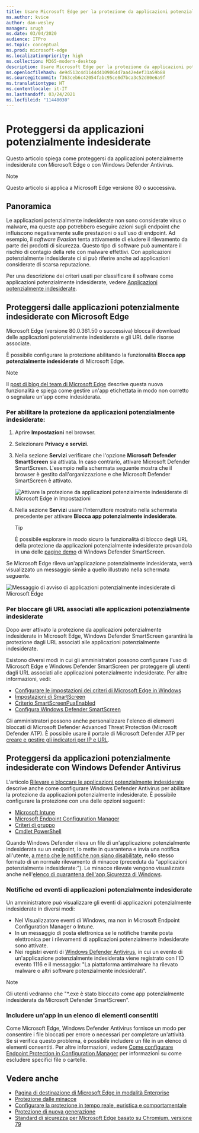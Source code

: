 ```yaml
---
title: Usare Microsoft Edge per la protezione da applicazioni potenzialmente indesiderate
ms.author: kvice
author: dan-wesley
manager: srugh
ms.date: 03/04/2020
audience: ITPro
ms.topic: conceptual
ms.prod: microsoft-edge
ms.localizationpriority: high
ms.collection: M365-modern-desktop
description: Usare Microsoft Edge per la protezione da applicazioni potenzialmente indesiderate
ms.openlocfilehash: 4e9d513c4d1144d4109064d7aa42e4ef31a59b88
ms.sourcegitcommit: f363ceb6c42054fabc95ce8d7bca3c52d80e6a9f
ms.translationtype: HT
ms.contentlocale: it-IT
ms.lasthandoff: 03/24/2021
ms.locfileid: "11448030"
---
```

# <a name="protect-against-potentially-unwanted-applications-puas"></a>Proteggersi da applicazioni potenzialmente indesiderate

Questo articolo spiega come proteggersi da applicazioni potenzialmente indesiderate con Microsoft Edge o con Windows Defender Antivirus.

> [!NOTE]
> Questo articolo si applica a Microsoft Edge versione 80 o successiva.

## <a name="overview"></a>Panoramica

Le applicazioni potenzialmente indesiderate non sono considerate virus o malware, ma queste app potrebbero eseguire azioni sugli endpoint che influiscono negativamente sulle prestazioni o sull'uso di endpoint. Ad esempio, il *software Evasion* tenta attivamente di eludere il rilevamento da parte dei prodotti di sicurezza. Questo tipo di software può aumentare il rischio di contagio della rete con malware effettivi. Con applicazioni potenzialmente indesiderate ci si può riferire anche ad applicazioni considerate di scarsa reputazione.

Per una descrizione dei criteri usati per classificare il software come applicazioni potenzialmente indesiderate, vedere [Applicazioni potenzialmente indesiderate](/windows/security/threat-protection/intelligence/criteria#potentially-unwanted-application-pua).

## <a name="protect-against-pua-with-microsoft-edge"></a>Proteggersi dalle applicazioni potenzialmente indesiderate con Microsoft Edge

Microsoft Edge (versione 80.0.361.50 o successiva) blocca il download delle applicazioni potenzialmente indesiderate e gli URL delle risorse associate.

È possibile configurare la protezione abilitando la funzionalità **Blocca app potenzialmente indesiderate** di Microsoft Edge.

> [!NOTE]
> Il [post di blog del team di Microsoft Edge](https://blogs.windows.com/msedgedev/2020/02/27/protecting-users-potentially-unwanted-apps/) descrive questa nuova funzionalità e spiega come gestire un'app etichettata in modo non corretto o segnalare un'app come indesiderata.

### <a name="to-enable-pua-protection"></a>Per abilitare la protezione da applicazioni potenzialmente indesiderate:

1. Aprire **Impostazioni** nel browser.
2. Selezionare **Privacy e servizi**.
3. Nella sezione **Servizi** verificare che l'opzione **Microsoft Defender SmartScreen** sia attivata. In caso contrario, attivare Microsoft Defender SmartScreen. L'esempio nella schermata seguente mostra che il browser è gestito dall'organizzazione e che Microsoft Defender SmartScreen è attivato.

   ![Attivare la protezione da applicazioni potenzialmente indesiderate di Microsoft Edge in Impostazioni](./media/microsoft-edge-potentially-unwanted-apps/security-pua-setup.png)

4. Nella sezione **Servizi** usare l'interruttore mostrato nella schermata precedente per attivare **Blocca app potenzialmente indesiderate**.

   > [!TIP]
   > È possibile esplorare in modo sicuro la funzionalità di blocco degli URL della protezione da applicazioni potenzialmente indesiderate provandola in una delle [pagine demo](https://demo.smartscreen.msft.net/) di Windows Defender SmartScreen.

Se Microsoft Edge rileva un'applicazione potenzialmente indesiderata, verrà visualizzato un messaggio simile a quello illustrato nella schermata seguente.

   ![Messaggio di avviso di applicazioni potenzialmente indesiderate di Microsoft Edge](./media/microsoft-edge-potentially-unwanted-apps/security-pua-msg.png)

### <a name="to-block-against-pua-associated-urls"></a>Per bloccare gli URL associati alle applicazioni potenzialmente indesiderate

Dopo aver attivato la protezione da applicazioni potenzialmente indesiderate in Microsoft Edge, Windows Defender SmartScreen garantirà la protezione dagli URL associati alle applicazioni potenzialmente indesiderate.

Esistono diversi modi in cui gli amministratori possono configurare l'uso di Microsoft Edge e Windows Defender SmartScreen per proteggere gli utenti dagli URL associati alle applicazioni potenzialmente indesiderate. Per altre informazioni, vedi:

- [Configurare le impostazioni dei criteri di Microsoft Edge in Windows](./configure-microsoft-edge.md)
- [Impostazioni di SmartScreen](./microsoft-edge-policies.md#smartscreen-settings)
- [Criterio SmartScreenPuaEnabled](./microsoft-edge-policies.md#smartscreenpuaenabled)
- [Configura Windows Defender SmartScreen](/microsoft-edge/deploy/available-policies?source=docs#configure-windows-defender-smartscreen)

Gli amministratori possono anche personalizzare l'elenco di elementi bloccati di Microsoft Defender Advanced Threat Protection (Microsoft Defender ATP). È possibile usare il portale di Microsoft Defender ATP per [creare e gestire gli indicatori per IP e URL](/windows/security/threat-protection/microsoft-defender-atp/manage-indicators#create-indicators-for-ips-and-urlsdomains-preview).

## <a name="protect-against-pua-with-windows-defender-antivirus"></a>Proteggersi da applicazioni potenzialmente indesiderate con Windows Defender Antivirus

L'articolo [Rilevare e bloccare le applicazioni potenzialmente indesiderate](/windows/security/threat-protection/windows-defender-antivirus/detect-block-potentially-unwanted-apps-windows-defender-antivirus#windows-defender-antivirus) descrive anche come configurare Windows Defender Antivirus per abilitare la protezione da applicazioni potenzialmente indesiderate. È possibile configurare la protezione con una delle opzioni seguenti:

- [Microsoft Intune](/windows/security/threat-protection/windows-defender-antivirus/detect-block-potentially-unwanted-apps-windows-defender-antivirus#use-intune-to-configure-pua-protection)
- [Microsoft Endpoint Configuration Manager](/windows/security/threat-protection/windows-defender-antivirus/detect-block-potentially-unwanted-apps-windows-defender-antivirus#use-configuration-manager-to-configure-pua-protection)
- [Criteri di gruppo](/windows/security/threat-protection/windows-defender-antivirus/detect-block-potentially-unwanted-apps-windows-defender-antivirus#use-group-policy-to-configure-pua-protection)
- [Cmdlet PowerShell](/windows/security/threat-protection/windows-defender-antivirus/detect-block-potentially-unwanted-apps-windows-defender-antivirus#use-powershell-cmdlets-to-configure-pua-protection)

Quando Windows Defender rileva un file di un'applicazione potenzialmente indesiderata su un endpoint, lo mette in quarantena e invia una notifica all'utente, [a meno che le notifiche non siano disabilitate](/windows/security/threat-protection/windows-defender-antivirus/configure-notifications-windows-defender-antivirus), nello stesso formato di un normale rilevamento di minacce (preceduta da "applicazioni potenzialmente indesiderate:"). Le minacce rilevate vengono visualizzate anche nell'[elenco di quarantena dell'app Sicurezza di Windows](/windows/security/threat-protection/windows-defender-antivirus/windows-defender-security-center-antivirus#detection-history).

### <a name="pua-notifications-and-events"></a>Notifiche ed eventi di applicazioni potenzialmente indesiderate

Un amministratore può visualizzare gli eventi di applicazioni potenzialmente indesiderate in diversi modi:

- Nel Visualizzatore eventi di Windows, ma non in Microsoft Endpoint Configuration Manager o Intune.
- In un messaggio di posta elettronica se le notifiche tramite posta elettronica per i rilevamenti di applicazioni potenzialmente indesiderate sono attivate.
- Nei registri eventi di [Windows Defender Antivirus](/windows/security/threat-protection/windows-defender-antivirus/troubleshoot-windows-defender-antivirus), in cui un evento di un'applicazione potenzialmente indesiderata viene registrato con l'ID evento 1116 e il messaggio: "La piattaforma antimalware ha rilevato malware o altri software potenzialmente indesiderati".

> [!NOTE]
> Gli utenti vedranno che "*.exe è stato bloccato come app potenzialmente indesiderata da Microsoft Defender SmartScreen".

### <a name="allow-list-an-app"></a>Includere un'app in un elenco di elementi consentiti

Come Microsoft Edge, Windows Defender Antivirus fornisce un modo per consentire i file bloccati per errore o necessari per completare un'attività. Se si verifica questo problema, è possibile includere un file in un elenco di elementi consentiti. Per altre informazioni, vedere [Come configurare Endpoint Protection in Configuration Manager](/previous-versions/system-center/system-center-2012-R2/hh508770(v=technet.10)#to-exclude-specific-files-or-folders) per informazioni su come escludere specifici file o cartelle.

## <a name="see-also"></a>Vedere anche

- [Pagina di destinazione di Microsoft Edge in modalità Enterprise](https://aka.ms/EdgeEnterprise)
- [Protezione dalle minacce](/windows/security/threat-protection/index)
- [Configurare la protezione in tempo reale, euristica e comportamentale](/windows/security/threat-protection/windows-defender-antivirus/configure-protection-features-windows-defender-antivirus)
- [Protezione di nuova generazione](/windows/security/threat-protection/windows-defender-antivirus/windows-defender-antivirus-in-windows-10)
- [Standard di sicurezza per Microsoft Edge basato su Chromium, versione 79](https://techcommunity.microsoft.com/t5/microsoft-security-baselines/security-baseline-final-for-chromium-based-microsoft-edge/ba-p/1111863)
